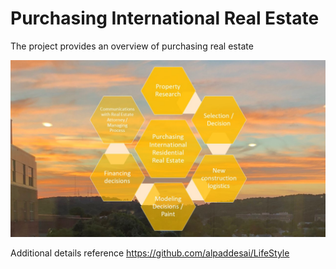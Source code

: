 # Purchasing International Real Estate

The project provides an overview of purchasing real estate

![image](PurchasingInternationalRealEstate.jpg)

Additional details reference https://github.com/alpaddesai/LifeStyle
